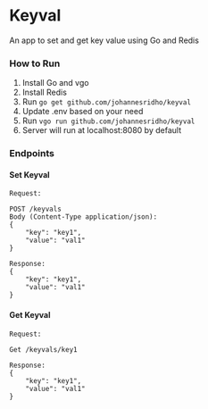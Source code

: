 # Keyval

An app to set and get key value using Go and Redis

### How to Run

1. Install Go and vgo
2. Install Redis
3. Run `go get github.com/johannesridho/keyval`
3. Update .env based on your need
4. Run `vgo run github.com/johannesridho/keyval`
5. Server will run at localhost:8080 by default

### Endpoints

#### Set Keyval
```
Request:

POST /keyvals
Body (Content-Type application/json):
{
	"key": "key1",
	"value": "val1"
}
```

```
Response:
{
    "key": "key1",
    "value": "val1"
}
```

#### Get Keyval
```
Request:

Get /keyvals/key1
```

```
Response:
{
    "key": "key1",
    "value": "val1"
}
```

